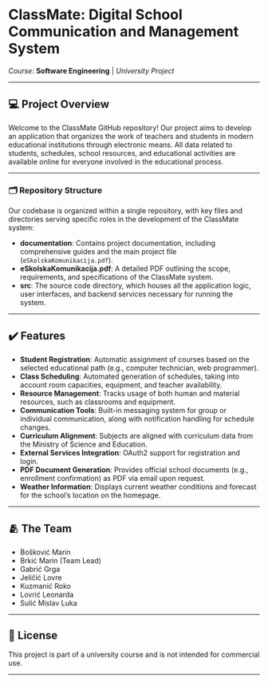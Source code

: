 # ClassMate: Digital School Communication and Management System

*Course*: **Software Engineering** | *University Project*

---

## 💻 Project Overview

Welcome to the ClassMate GitHub repository! Our project aims to develop an application that organizes the work of teachers and students in modern educational institutions through electronic means. All data related to students, schedules, school resources, and educational activities are available online for everyone involved in the educational process.

---

### 🗂️ Repository Structure

Our codebase is organized within a single repository, with key files and directories serving specific roles in the development of the ClassMate system:

- **documentation**: Contains project documentation, including comprehensive guides and the main project file (`eSkolskaKomunikacija.pdf`).
- **eSkolskaKomunikacija.pdf**: A detailed PDF outlining the scope, requirements, and specifications of the ClassMate system.
- **src**: The source code directory, which houses all the application logic, user interfaces, and backend services necessary for running the system.

---

## ✔️ Features

- **Student Registration**: Automatic assignment of courses based on the selected educational path (e.g., computer technician, web programmer).
- **Class Scheduling**: Automated generation of schedules, taking into account room capacities, equipment, and teacher availability.
- **Resource Management**: Tracks usage of both human and material resources, such as classrooms and equipment.
- **Communication Tools**: Built-in messaging system for group or individual communication, along with notification handling for schedule changes.
- **Curriculum Alignment**: Subjects are aligned with curriculum data from the Ministry of Science and Education.
- **External Services Integration**: OAuth2 support for registration and login.
- **PDF Document Generation**: Provides official school documents (e.g., enrollment confirmation) as PDF via email upon request.
- **Weather Information**: Displays current weather conditions and forecast for the school’s location on the homepage.

---

## 🫂 The Team

- Bošković Marin
- Brkić Marin (Team Lead)
- Gabrić Grga
- Jeličić Lovre
- Kuzmanić Roko
- Lovrić Leonarda
- Sulić Mislav Luka

---

## 📃 License

This project is part of a university course and is not intended for commercial use.

---
